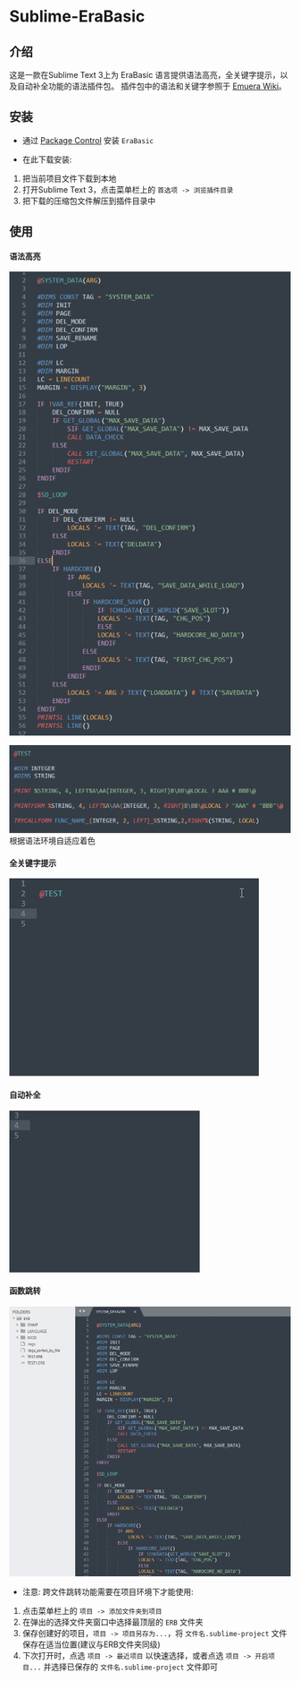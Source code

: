 # Sublime-EraBasic

## 介绍
这是一款在Sublime Text 3上为 EraBasic 语言提供语法高亮，全关键字提示，以及自动补全功能的语法插件包。
插件包中的语法和关键字参照于 [Emuera Wiki](https://zh.osdn.net/projects/emuera/wiki/FrontPage)。

## 安装

* 通过 [Package Control](https://packagecontrol.io/docs/usage) 安装 `EraBasic`

* 在此下载安装:

1. 把当前项目文件下载到本地
2. 打开Sublime Text 3，点击菜单栏上的 `首选项 -> 浏览插件目录`
3. 把下载的压缩包文件解压到插件目录中

## 使用

#### 语法高亮
![](example_highlighting.png)

![](example_highlighting_2.png)
根据语法环境自适应着色

#### 全关键字提示
![](example_full_keyword.gif)

#### 自动补全
![](example_auto_complete.gif)

#### 函数跳转
![](example_function_jump.gif)
* 注意: 跨文件跳转功能需要在项目环境下才能使用:

1. 点击菜单栏上的 `项目 -> 添加文件夹到项目`
2. 在弹出的选择文件夹窗口中选择最顶层的 `ERB` 文件夹
3. 保存创建好的项目，`项目 -> 项目另存为...`，将 `文件名.sublime-project` 文件保存在适当位置(建议与ERB文件夹同级)
4. 下次打开时，点选 `项目 -> 最近项目` 以快速选择，或者点选 `项目 -> 开启项目...` 并选择已保存的 `文件名.sublime-project` 文件即可

